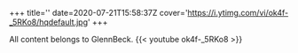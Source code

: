 +++
title=''
date=2020-07-21T15:58:37Z
cover='https://i.ytimg.com/vi/ok4f-_5RKo8/hqdefault.jpg'
+++

All content belongs to GlennBeck.
{{< youtube ok4f-_5RKo8 >}}
